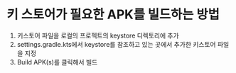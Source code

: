 # 키 스토어가 필요한 APK를 빌드하는 방법

1. 키스토어 파일을 로컬의 프로젝트의 keystore 디렉토리에 추가
2. settings.gradle.kts에서 keystore를 참조하고 있는 곳에서 추가한 키스토어 파일을 지정
3. Build APK(s)를 클릭해서 빌드